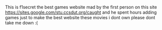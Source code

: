 This is f1secret the best games website mad by the first person on this site https://sites.google.com/stu.ccsdut.org/caught and he spent hours adding games just to make the best website these movies i dont own please dont take me down :(

